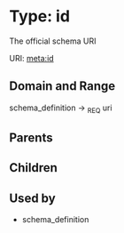 
# Type: id


The official schema URI

URI: [meta:id](https://w3id.org/biolink/biolinkml/meta/id)


## Domain and Range

schema_definition ->  <sub>REQ</sub> uri

## Parents


## Children


## Used by

 * schema_definition
